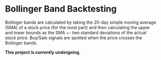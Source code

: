 # Bollinger Band Backtesting

Bollinger bands are calculated by taking the 20-day simple moving average (SMA) of a stock price (for the most part) and then calculating the upper and lower bounds as the SMA +- two standard deviations of the actual stock price. Buy/Sale signals are spotted when the price crosses the Boilinger bands.

**This project is currently undergoing.**
